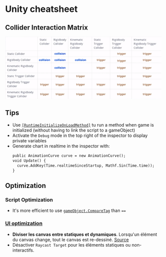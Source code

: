 # Unity cheatsheet

## Collider Interaction Matrix
![Collider Interaction Matrix](img/collider_interaction_matrix.png)

## Tips
  * Use [`[RuntimeInitializeOnLoadMethod]`](https://docs.unity3d.com/ScriptReference/RuntimeInitializeOnLoadMethodAttribute.html) tu run a method when game is initialized (without having to link the script to a gameObject)
  * Activate the `Debug` mode in the top right of the inspector to display private variables
  * Generate chart in realtime in the inspector with:
    ```
    public AnimationCurve curve = new AnimationCurve();
    void Update() {
      curve.AddKey(Time.realtimeSinceStartup, Mathf.Sin(Time.time));
    }
    ```
  

## Optimization

### Script Optimization
  * It's more efficient to use [`gameObject.CompareTag`](https://docs.unity3d.com/ScriptReference/Component.CompareTag.html) than `==`
  
### [UI optimization](https://unity3d.com/fr/how-to/unity-ui-optimization-tips)

* **Diviser les canvas entre statiques et dynamiques**. Lorsqu'un élément du canvas change, tout le canvas est re-dessiné. [Source](https://youtu.be/_wxitgdx-UI?t=23m36s)
* Désactiver `Raycast Target` pour les éléments statiques ou non-interactifs.
